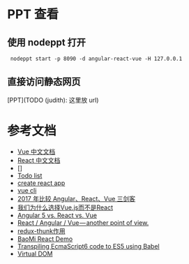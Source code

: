 # PPT 查看
## 使用 nodeppt 打开

```shell
 nodeppt start -p 8090 -d angular-react-vue -H 127.0.0.1
```

## 直接访问静态网页

[PPT](TODO (judith): 这里放 url)

# 参考文档

- [Vue 中文文档](https://cn.vuejs.org/v2/guide/syntax.html)
- [React 中文文档](https://doc.react-china.org/docs/hello-world.html)
- []
- [Todo list](http://todomvc.com/)
- [create react app](https://github.com/facebook/create-react-app)
- [vue cli](https://github.com/vuejs/vue-cli)
- [2017 年比较 Angular、React、Vue 三剑客](https://juejin.im/post/5a0d5df1f265da43062a542f)
- [我们为什么选择Vue.js而不是React](http://www.infoq.com/cn/news/2016/12/why-Vue-js-no-react)
- [Angular 5 vs. React vs. Vue](https://itnext.io/angular-5-vs-react-vs-vue-6b976a3f9172)
- [React / Angular / Vue — another point of view.](https://codeburst.io/react-angular-vue-another-point-of-view-766038f502b2)
- [redux-thunk作用](http://www.ruanyifeng.com/blog/2016/09/redux_tutorial_part_two_async_operations.html)
- [BaoMi React Demo](http://git.augmentum.com.cn/BaoMi/Training/tree/master/React/demo/Demo)
- [Transpiling EcmaScript6 code to ES5 using Babel](https://www.jonathan-petitcolas.com/2015/03/09/transpiling-es6-to-es5-using-babel.html)
- [Virtual DOM](https://github.com/y8n/blog/issues/5)